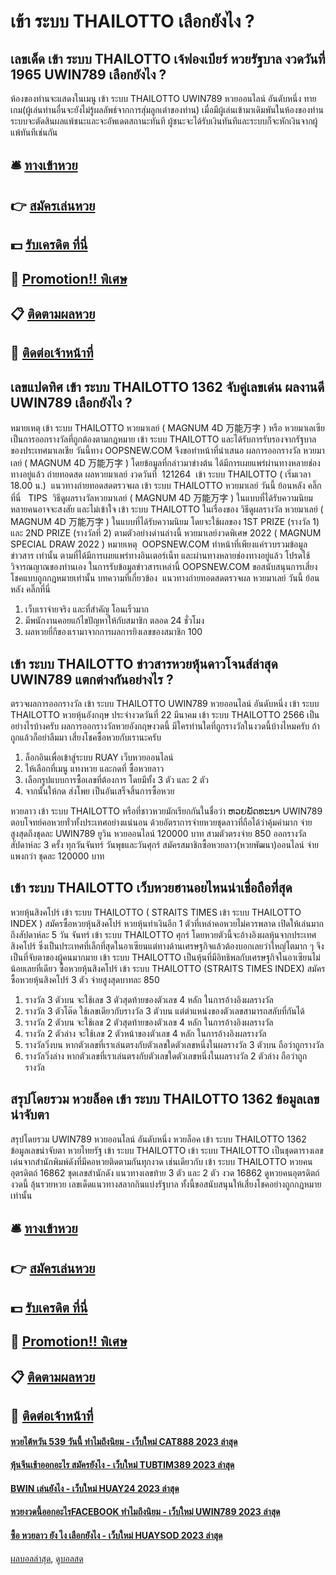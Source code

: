 # เข้า ระบบ THAILOTTO เลือกยังไง ?
## เลขเด็ด เข้า ระบบ THAILOTTO เจ้ฟองเบียร์ หวยรัฐบาล งวดวันที่ 1965 UWIN789 เลือกยังไง ?
ห้องของท่านจะแสดงในเมนู เข้า ระบบ THAILOTTO UWIN789 หวยออนไลน์ อันดับหนึ่ง ทายเกม(ผู้เล่นท่านอื่นจะยังไม่รู้ผลลัพธ์จากการสุ่มลูกเต๋าของท่าน) เมื่อมีผู้เล่นเข้ามาเดิมพันในห้องของท่าน ระบบจะตัดสินผลแพ้ชนะและจะอัพเดตสถานะทันที ผู้ชนะจะได้รับเงินทันทีและระบบก็จะหักเงินจากผู้แพ้ทันทีเช่นกัน

## 🛎 [ทางเข้าหวย](https://bit.ly/3BG5bNw)
## 👉 [สมัครเล่นหวย](https://bit.ly/3BG5bNw)
## 💵 [รับเครดิต ที่นี่](https://bit.ly/3C3mvgS)
## 👑 [Promotion!! พิเศษ](https://bit.ly/3C3mvgS)
## 📋 [ติดตามผลหวย](https://bit.ly/3C3mvgS)
## 📱 [ติดต่อเจ้าหน้าที่](https://bit.ly/3C3mvgS)

## เลขแปดทิศ เข้า ระบบ THAILOTTO 1362 จับคู่เลขเด่น ผลงานดี UWIN789 เลือกยังไง ?
หมายเหตุ เข้า ระบบ THAILOTTO หวยมาเลย์ ( MAGNUM 4D 万能万字 ) หรือ หวยมาเลเซีย เป็นการออกรางวัลที่ถูกต้องตามกฎหมาย เข้า ระบบ THAILOTTO และได้รับการรับรองจากรัฐบาลของประเทศมาเลเชีย
วันนี้ทาง OOPSNEW.COM จึงขอทำหน้าที่นำเสนอ ผลการออกรางวัล หวยมาเลย์ ( MAGNUM 4D 万能万字 ) โดยข้อมูลที่กล่าวมาข่างต้น ได้มีการเผยแพร่ผ่านทางหลายช่องทางอยู่แล้ว
ถ่ายทอดสด ผลหวยมาเลย์ งวดวันที่  121264  เข้า ระบบ THAILOTTO ( เริ่มเวลา 18.00 น.)
 แนวทางถ่ายทอดสดตรวจผล เข้า ระบบ THAILOTTO หวยมาเลย์ วันนี้ ย้อนหลัง คลิ๊กที่นี่  
TIPS  วิธีดูผลรางวัลหวยมาเลย์ ( MAGNUM 4D 万能万字 ) ในแบบที่ได้รับความนิยม
หลายคนอาจจะสงสัย และไม่เข้าใจ เข้า ระบบ THAILOTTO ในเรื่องของ วิธีดูผลรางวัล หวยมาเลย์ ( MAGNUM 4D 万能万字 ) ในแบบที่ได้รับความนิยม โดยจะใช้ผลของ 1ST PRIZE (รางวัล 1) และ 2ND PRIZE (รางวัลที่ 2) ตามตัวอย่างด่านล่างนี้
หวยมาเลย์งวดพิเศษ 2022 ( MAGNUM SPECIAL DRAW 2022 )
หมายเหตุ  OOPSNEW.COM ทำหน้าที่เพียงแค่รวบรวมข้อมูล ข่าวสาร เท่านั้น ตามที่ได้มีการเผยแพร่ทางอินเตอร์เน็ท และผ่านทางหลายช่องทางอยู่แล้ว โปรดใช้วิจารณญาณของท่านเอง ในการรับข้อมูลข่าวสารเหล่านี้ OOPSNEW.COM ขอสนับสนุนการเสี่ยงโชคแบบถูกกฎหมายเท่านั้น
บทความที่เกี่ยวข้อง
 แนวทางถ่ายทอดสดตรวจผล หวยมาเลย์ วันนี้ ย้อนหลัง คลิ๊กที่นี่  
1. เว็บเราจ่ายจริง และที่สำคัญ โอนเร็วมาก
2. มีพนักงานคอยแก้ไขปัญหาให้กับสมาชิก ตลอด 24 ชั่วโมง
3. ผลหวยยี่กีของเรามาจากการผลการยิงเลขของสมาชิก 100

## เข้า ระบบ THAILOTTO ข่าวสารหวยหุ้นดาวโจนส์ล่าสุด UWIN789 แตกต่างกันอย่างไร ?
ตรวจผลการออกรางวัล เข้า ระบบ THAILOTTO UWIN789 หวยออนไลน์ อันดับหนึ่ง เข้า ระบบ THAILOTTO หวยหุ้นอังกฤษ ประจำงวดวันที่ 22 มีนาคม เข้า ระบบ THAILOTTO 2566
เป็นอย่างไรบ้างครับ ผลการออกรางวัลหวยอังกฤษงวดนี้ มีใครท่านใดที่ถูกรางวัลในงวดนี้บ้างไหมครับ ถ้าถูกแล้วก็อย่าลืมมา เสี่ยงโชคซื้อหวยกับเรานะครับ
1. ล็อกอินเพื่อเข้าสู่ระบบ RUAY เว็บหวยออนไลน์
2. ให้เลือกที่เมนู แทงหวย และกดที่ ซื้อหวยลาว
3. เลือกรูปแบบการซื้อเลขที่ต้องการ โดยมีทั้ง 3 ตัว และ 2 ตัว
4. จากนั้นให้กด ส่งโพย เป็นอันเสร็จสิ้นการซื้อหวย

หวยลาว เข้า ระบบ THAILOTTO หรือที่ชาวหวยมักเรียกกันในชื่อว่า ຫວຍພັດທະນາ​ UWIN789 ตอบโจทย์คอหวยทั่วทั้งประเทศอย่างแน่นอน ด้วยอัตราการจ่ายหวยชุดลาวที่ถือได้ว่าคุ้มค่ามาก จ่ายสูงสุดถึงชุดละ UWIN789 ยูวิน หวยออนไลน์ 120000 บาท สามตัวตรงจ่าย 850 ออกรางวัลสัปดาห์ละ 3 ครั้ง ทุกวันจันทร์ วันพุธและวันศุกร์
สมัครสมาชิกซื้อหวยลาว(หวยพัฒนา)ออนไลน์ จ่ายแพงกว่า ชุดละ 120000 บาท

## เข้า ระบบ THAILOTTO เว็บหวยฮานอยไหนน่าเชื่อถือที่สุด
หวยหุ้นสิงคโปร์ เข้า ระบบ THAILOTTO ( STRAITS TIMES เข้า ระบบ THAILOTTO INDEX ) สมัครซื้อหวยหุ้นสิงคโปร์ หวยหุ้นทำเงินอีก 1 ตัวที่เหล่าคอหวยไม่ควรพลาด เปิดให้เล่นมากถึงสัปดาห์ละ 5 วัน จันทร์ เข้า ระบบ THAILOTTO ศุกร์ โดยหวยตัวนี้จะอ้างอิงผลหุ้นจากประเทศสิงคโปร์ ซึ่งเป็นประเทศที่เล็กที่สุดในอาเซียนแต่ทางด้านเศรษฐกิจแล้วต้องบอกเลยว่าใหญ่โตมาก ๆ จึงเป็นที่จับตาของผู้คนมากมาย เข้า ระบบ THAILOTTO เป็นหุ้นที่มีอิทธิพลกับเศรษฐกิจในอาเซียนไม่น้อยเลยที่เดียว
ซื้อหวยหุ้นสิงคโปร์ เข้า ระบบ THAILOTTO (STRAITS TIMES INDEX) สมัครซื้อหวยหุ้นสิงคโปร์ 3 ตัว จ่ายสูงสุดบาทละ 850
1. รางวัล 3 ตัวบน จะใช้เลข 3 ตัวสุดท้ายของตัวเลข 4 หลัก ในการอ้างอิงผลรางวัล
2. รางวัล 3 ตัวโต๊ด ใช้เลขเดียวกับรางวัล 3 ตัวบน แต่ตำแหน่งของตัวเลขสามารถสลับที่กันได้
3. รางวัล 2 ตัวบน จะใช้เลข 2 ตัวสุดท้ายของตัวเลข 4 หลัก ในการอ้างอิงผลรางวัล
4. รางวัล 2 ตัวล่าง จะใช้เลข 2 ตัวหน้าของตัวเลข 4 หลัก ในการอ้างอิงผลรางวัล
5. รางวัลวิ่งบน หากตัวเลขที่เราเล่นตรงกับตัวเลขใดตัวเลขหนึ่งในผลรางวัล 3 ตัวบน ถือว่าถูกรางวัล
6. รางวัลวิ่งล่าง หากตัวเลขที่เราเล่นตรงกับตัวเลขใดตัวเลขหนึ่งในผลรางวัล 2 ตัวล่าง ถือว่าถูกรางวัล

## สรุปโดยรวม หวยล็อค เข้า ระบบ THAILOTTO 1362 ข้อมูลเลขน่าจับตา
สรุปโดยรวม UWIN789 หวยออนไลน์ อันดับหนึ่ง หวยล็อค เข้า ระบบ THAILOTTO 1362 ข้อมูลเลขน่าจับตา หวยไทยรัฐ เข้า ระบบ THAILOTTO เข้า ระบบ THAILOTTO เป็นชุดตารางเลขเด่นจากสำนักพิมพ์ดังที่มีคอหวยติดตามกันทุกงวด เช่นเดียวกับ เข้า ระบบ THAILOTTO หวยคนอุตรดิตถ์ 16862 ชุดเลขสำนักดัง แนวทางเลขท้าย 3 ตัว และ 2 ตัว งวด 16862 ดูหวยคนอุตรดิตถ์งวดนี้ ลุ้นรวยหวย เลขเด็ดแนวทางสลากกินแบ่งรัฐบาล ทั้งนี้ขอสนับสนุนให้เสี่ยงโชคอย่างถูกกฎหมายเท่านั้น

## 🛎 [ทางเข้าหวย](https://bit.ly/3BG5bNw)
## 👉 [สมัครเล่นหวย](https://bit.ly/3BG5bNw)
## 💵 [รับเครดิต ที่นี่](https://bit.ly/3C3mvgS)
## 👑 [Promotion!! พิเศษ](https://bit.ly/3C3mvgS)
## 📋 [ติดตามผลหวย](https://bit.ly/3C3mvgS)
## 📱 [ติดต่อเจ้าหน้าที่](https://bit.ly/3C3mvgS)

#### [หวยไต้หวัน 539 วันนี้ ทำไมถึงนิยม - เว็บใหม่ CAT888 2023 ล่าสุด](https://atom.io/themes/หวยไต้หวัน%20539%20วันนี้%20ทำไมถึงนิยม%20-%20เว็บใหม่%20cat888%202023%20ล่าสุด)
#### [หุ้นจีนเช้าออกอะไร สมัครยังไง - เว็บใหม่ TUBTIM389 2023 ล่าสุด](https://atom.io/themes/หุ้นจีนเช้าออกอะไร%20สมัครยังไง%20-%20เว็บใหม่%20tubtim389%202023%20ล่าสุด)
#### [BWIN เล่นยังไง - เว็บใหม่ HUAY24 2023 ล่าสุด](https://atom.io/themes/bwin%20เล่นยังไง%20-%20เว็บใหม่%20huay24%202023%20ล่าสุด)
#### [หวยงวดนี้ออกอะไรFACEBOOK ทำไมถึงนิยม - เว็บใหม่ UWIN789 2023 ล่าสุด](https://atom.io/themes/หวยงวดนี้ออกอะไรfacebook%20ทำไมถึงนิยม%20-%20เว็บใหม่%20uwin789%202023%20ล่าสุด)
#### [ซื้อ หวยลาว ยัง ไง เลือกยังไง - เว็บใหม่ HUAYSOD 2023 ล่าสุด](https://atom.io/themes/ซื้อ%20หวยลาว%20ยัง%20ไง%20เลือกยังไง%20-%20เว็บใหม่%20huaysod%202023%20ล่าสุด)

[ผลบอลล่าสุด](https://siamsport.tv "ผลบอลล่าสุด"), [ดูบอลสด](https://siamsport.tv/ดูบอลสด "ดูบอลสด")